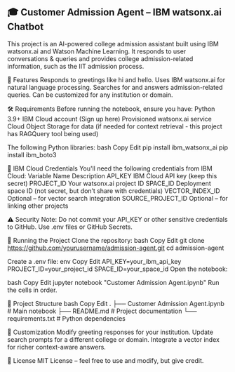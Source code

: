 ## 🎓 Customer Admission Agent – IBM watsonx.ai Chatbot

This project is an AI-powered college admission assistant built using IBM watsonx.ai and Watson Machine Learning.
It responds to user conversations & queries and provides college admission-related information, such as the IIT admission process.

📌 Features
Responds to greetings like hi and hello.
Uses IBM watsonx.ai for natural language processing.
Searches for and answers admission-related queries.
Can be customized for any institution or domain.

🛠️ Requirements
Before running the notebook, ensure you have:
Python 3.9+
IBM Cloud account (Sign up here)
Provisioned watsonx.ai service
Cloud Object Storage for data (if needed for context retrieval - this project has RAGQuery tool being used)

The following Python libraries:
bash
Copy
Edit
pip install ibm_watsonx_ai
pip install ibm_boto3

🔑 IBM Cloud Credentials
You'll need the following credentials from IBM Cloud:
Variable Name	Description
API_KEY	IBM Cloud API key (keep this secret)
PROJECT_ID	Your watsonx.ai project ID
SPACE_ID	Deployment space ID (not secret, but don’t share with credentials)
VECTOR_INDEX_ID	Optional – for vector search integration
SOURCE_PROJECT_ID	Optional – for linking other projects

⚠️ Security Note:
Do not commit your API_KEY or other sensitive credentials to GitHub. Use .env files or GitHub Secrets.

🚀 Running the Project
Clone the repository:
bash
Copy
Edit
git clone https://github.com/yourusername/admission-agent.git
cd admission-agent

Create a .env file:
env
Copy
Edit
API_KEY=your_ibm_api_key
PROJECT_ID=your_project_id
SPACE_ID=your_space_id
Open the notebook:

bash
Copy
Edit
jupyter notebook "Customer Admission Agent.ipynb"
Run the cells in order.

📂 Project Structure
bash
Copy
Edit
.
├── Customer Admission Agent.ipynb  # Main notebook
├── README.md                       # Project documentation
└── requirements.txt                # Python dependencies

🧠 Customization
Modify greeting responses for your institution.
Update search prompts for a different college or domain.
Integrate a vector index for richer context-aware answers.

📜 License
MIT License – feel free to use and modify, but give credit.
